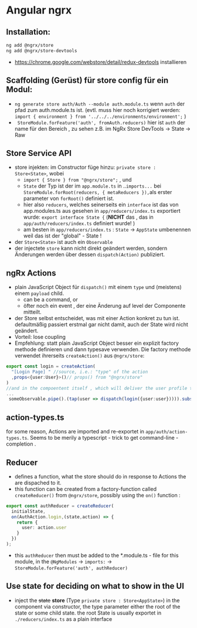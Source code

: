 # Angular ngrx
## Installation:
```bash
ng add @ngrx/store
ng add @ngrx/store-devtools
```
* https://chrome.google.com/webstore/detail/redux-devtools installieren
## Scaffolding (Gerüst) für store config für ein Modul:
* `ng generate store auth/Auth --module auth.module.ts`  wenn `auth` der pfad zum auth.module.ts ist. (evtl. muss hier noch korrigiert werden: `import { environment } from '../../../environments/environment';` )
* ` StoreModule.forFeature('auth', fromAuth.reducers)` hier ist `auth` der name für den Bereich , zu sehen z.B. im NgRx Store DevTools -> State -> Raw  
## Store Service API
* store injekten: im Constructor füge hinzu: `private store : Store<State>`, wobei 
  * `import { Store } from "@ngrx/store";` , und 
  * `State` der Typ ist der im `app.module.ts` in ..`imports...` bei ` StoreModule.forRoot(reducers, { metaReducers }),`als erster parameter von `forRoot()` definiert ist. 
  * hier also `reducers`, welches seinerseits ein `interface` ist das von app.modules.ts aus gesehen in `app/reducers/index.ts` exportiert wurde: `export interface State {` (**NICHT** das , das in `app/auth/reducers/index.ts` definiert wurde! )
  * am besten in `app/reducers/index.ts` : `State` -> `AppState` umbenennen weil das ist der "global" - State !
* der `Store<State>` ist auch ein `Observable`
* der injectete `store` kann nicht direkt geändert werden, sondern Änderungen werden über dessen `dispatch(Action)` publiziert.
## ngRx Actions 
* plain JavaScript Object für `dispatch()` mit einem `type` und (meistens) einem `payload` child.
  * can be a command, or
  * öfter noch ein event , der eine Änderung auf level der Componente mitteilt.
* der Store selbst entscheidet, was mit einer Action konkret zu tun ist. defaultmäßig passiert erstmal gar nicht damit, auch der State wird nicht geändert.
* Vorteil: lose coupling 
* Empfehlung: statt plain JavaScript Object besser ein explizit factory methode  definieren und dann typesave verwenden. Die factory methode  verwendet ihrerseits `createAction()` aus `@ngrx/store`:
```typescript
export const login = createAction(
  "[Login Page] " //source, i.e.: "type" of the action
  ,props<{user:User}>()// props() from "@ngrx/store"
)
//and in the compoentent itself , which will deliver the user profile that needs to be dispached to the store:
...
 someObservable.pipe().(tap(user => dispatch(login({user:user})))).subscribe(user => ...)
```
## action-types.ts
for some reason, Actions are imported and re-exportet in `app/auth/action-types.ts`. Seems to be merily a typescript - trick to get command-line - completion . 

## Reducer
* defines a function, what the store should do in response to Actions the are dispached to it.
* this function can be created from  a factory-function called `createReducer()` from `@ngrx/store`, possibly using the `on()` function :
```typescript
export const authReducer = createReducer(
  initialState,
  on(AuthAction.login,(state,action) => {
    return {
      user: action.user
    }
  })
);
```
* this `authReducer` then must be added to the *.module.ts - file for this module, in the `@NgModules` -> `imports:` -> `StoreModule.forFeature('auth', authReducer)`
## Use state for deciding on what to show in the UI
* inject the ~~state~~ **store** (Type `private store : Store<AppState>`) in the component via constructor, the type parameter either the root of the state or some child state. the root State is usually exportet in `./reducers/index.ts` as a plain interface





